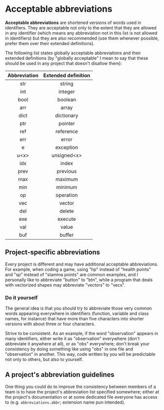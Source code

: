 # Acceptable abbreviations

**Acceptable abbreviations** are shortened versions of words used in
identifiers. They are acceptable not only to the extent that they are allowed
in any identifier (which means any abbreviation not in this list is not allowed
in identifiers) but they are also recommended (use them whenever possible,
prefer them over their extended definitions).

The following list states globally acceptable abbreviations and their extended
definitions (by "globally acceptable" I mean to say that these should be used
in any project that doesn't disallow them):

| Abbreviation | Extended definition |
| :----------: | :-----------------: |
| str          | string              |
| int          | integer             |
| bool         | boolean             |
| arr          | array               |
| dict         | dictionary          |
| ptr          | pointer             |
| ref          | reference           |
| err          | error               |
| e            | exception           |
| u\<x\>       | unsigned\<x\>       |
| idx          | index               |
| prev         | previous            |
| max          | maximum             |
| min          | minimum             |
| op           | operation           |
| vec          | vector              |
| del          | delete              |
| exe          | execute             |
| val          | value               |
| buf          | buffer              |

## Project-specific abbreviations

Every project is different and may have additional acceptable abbreviations.
For example, when coding a game, using "hp" instead of "health points" and "sp"
instead of "stamina points" are common examples, and I personally like to
abbreviate "button" to "btn", while a program that deals with vectorized shapes
may abbreviate "vectors" to "vecs".

### Do it yourself

The general idea is that you should try to abbreviate those very common words
appearing everywhere in identifiers (function, variable and class names, for
instance) that have more than five characters into shorter versions with about
three or four characters.

Strive to be consistent. As an example, if the word "observation" appears in
many identifiers, either write it as "observation" everywhere (don't abbreviate
it anywhere at all), or as "obs" everywhere; don't break your consistency by
doing something like using "obs" in one file and "observation" in another. This
way, code written by you will be predictable not only to others, but also to
yourself.

## A project's abbreviation guidelines

One thing you could do to improve the consistency between members of a team is
to have the project's abbreviation list specified somewhere; either at the
project's documentation or at some dedicated file everyone has access to (e.g.
`abbreviations.abbr`; extension name pun intended).
